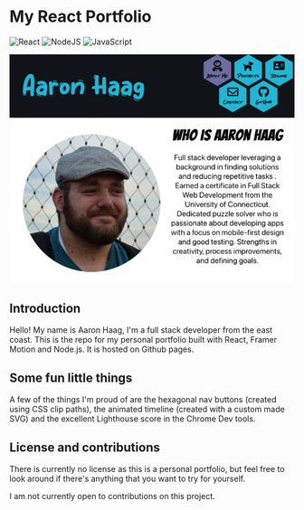 # My React Portfolio
![React](https://img.shields.io/badge/react-%2320232a.svg?style=for-the-badge&logo=react&logoColor=%2361DAFB)
![NodeJS](https://img.shields.io/badge/node.js-6DA55F?style=for-the-badge&logo=node.js&logoColor=white)
![JavaScript](https://img.shields.io/badge/javascript-%23323330.svg?style=for-the-badge&logo=javascript&logoColor=%23F7DF1E)

![Screenshot](public/Portfolio-Screenshot-101022.png)
## Introduction
Hello! My name is Aaron Haag, I'm a full stack developer from the east coast. This is the repo for my personal portfolio built with React, Framer Motion and Node.js. It is hosted on Github pages.

## Some fun little things
A few of the things I'm proud of are the hexagonal nav buttons (created using CSS clip paths), the animated timeline (created with a custom made SVG) and the excellent Lighthouse score in the Chrome Dev tools. 

## License and contributions
There is currently no license as this is a personal portfolio, but feel free to look around if there's anything that you want to try for yourself. 

I am not currently open to contributions on this project. 